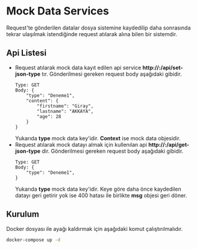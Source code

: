 # Mock Data Services
Request'te gönderilen datalar dosya sistemine kaydedilip daha sonrasında tekrar ulaşılmak istendiğinde request atılarak alına bilen bir sistemdir.
## Api Listesi
- Request atılarak mock data kayıt edilen api service **http://<host>:<port>/api/set-json-type** tır. Gönderilmesi gereken request body aşağıdaki gibidir.
    ```
    Type: GET
    Body: {
        "type": "Deneme1",
        "content": {
            "firstname": "Giray",
            "lastname": "AKKAYA",
            "age": 28
        }
    }
    ```
    Yukarıda **type** mock data key'idir. **Context** ise mock data objesidir.
- Request atılarak mock datayı almak için kullenılan api **http://<host>:<port>/api/get-json-type** dir. Gönderilmesi gereken request body aşağıdaki gibidir.
    ```
    Type: GET
    Body: {
        "type": "Deneme1",
    }
    ```
     Yukarıda **type** mock data key'idir. Keye göre daha önce kaydedilen datayı geri getirir yok ise 400 hatası ile birlikte **msg** objesi geri döner. 


## Kurulum
Docker dosyası ile ayağı kaldırmak için aşağıdaki komut çalıştırılmalıdır.
```bash
docker-compose up -d
```